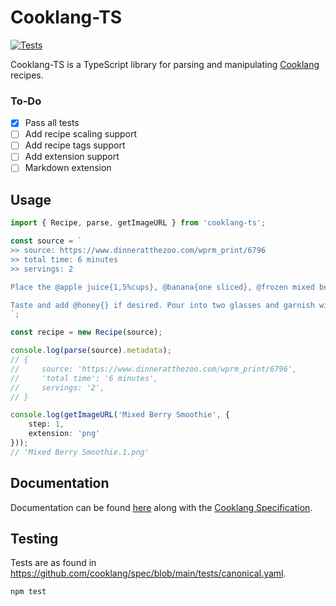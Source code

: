 # Cooklang-TS

[![Tests](https://github.com/TheOnlyGoodOne/cooklang-ts/actions/workflows/tests.yml/badge.svg?branch=main)](https://github.com/TheOnlyGoodOne/cooklang-ts/actions/workflows/tests.yml)

Cooklang-TS is a TypeScript library for parsing and manipulating [Cooklang](https://cooklang.org/) recipes.

### To-Do
- [x] Pass all tests
- [ ] Add recipe scaling support
- [ ] Add recipe tags support
- [ ] Add extension support
- [ ] Markdown extension

## Usage
```typescript
import { Recipe, parse, getImageURL } from 'cooklang-ts';

const source = `
>> source: https://www.dinneratthezoo.com/wprm_print/6796
>> total time: 6 minutes
>> servings: 2

Place the @apple juice{1,5%cups}, @banana{one sliced}, @frozen mixed berries{1,5%cups} and @vanilla greek yogurt{3/4%cup} in a #blender{}; blend until smooth. If the smoothie seems too thick, add a little more liquid (1/4 cup). 

Taste and add @honey{} if desired. Pour into two glasses and garnish with fresh berries and mint sprigs if desired.
`;

const recipe = new Recipe(source);

console.log(parse(source).metadata);
// {
//     source: 'https://www.dinneratthezoo.com/wprm_print/6796',
//     'total time': '6 minutes',
//     servings: '2',
// }

console.log(getImageURL('Mixed Berry Smoothie', {
    step: 1,
    extension: 'png'
}));
// 'Mixed Berry Smoothie.1.png'
```

## Documentation

Documentation can be found [here](https://theonlygoodone.github.io/cooklang-ts/) along with the [Cooklang Specification](https://cooklang.org/docs/spec/).

## Testing

Tests are as found in https://github.com/cooklang/spec/blob/main/tests/canonical.yaml.
```
npm test
```
